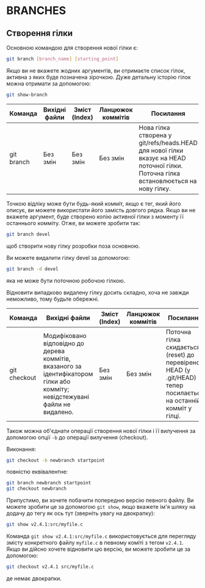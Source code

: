 # BRANCHES

## Створення гілки

Основною командою для створення нової гілки є:
```bash
git branch [branch_name] [starting_point]
```
Якщо ви не вкажете жодних аргументів, ви отримаєте список гілок,
активна з яких буде позначена зірочкою.
Дуже детальну історію гілок можна отримати за допомогою: 
```bash
git show-branch
```

|Команда|Вихідні файли|Зміст (Index)|Ланцюжок коммітів|Посилання|
|-------|-------------|-------------|-----------------|---------|
|git branch|Без змін|Без змін|Без змін|Нова гілка створена у git/refs/heads.HEAD для нової гілки вказує на HEAD поточної гілки. Поточна гілка встановлюється на нову гілку.|

Точкою відліку може бути будь-який комміт, якщо є тег, який його описує,
ви можете використати його замість довгого рядка. Якщо ви не вкажете аргумент,
буде створено копію активної гілки з моменту її останнього комміту.
Отже, ви можете зробити так:
```bash
git branch devel
```

щоб створити нову гілку розробки поза основною.

Ви можете видалити гілку devel за допомогою:
```bash
git branch -d devel
```

яка не може бути поточною робочою гілкою.

Відновити випадково видалену гілку досить складно, хоча не завжди неможливо, тому будьте обережні.

|Команда|Вихідні файли|Зміст (Index)|Ланцюжок коммітів|Посилання|
|-------|-------------|-------------|-----------------|---------|
|git checkout|Модифіковано відповідно до дерева коммітів, вказаного за ідентифікатором гілки або комміту; невідстежувані файли не видалено.|Без змін|Без змін|Поточна гілка скидається (reset) до перевіреної. HEAD (у .git/HEAD) тепер посилається на останній комміт у гілці.|

Також можна об'єднати операції створення нової гілки і її вилучення
за допомогою опції `-b` до операції вилучення (checkout).

Виконання:
```bash
git checkout -b newbranch startpoint
```

повністю еквівалентне:
```bash
git branch newbranch startpoint
git checkout newbranch
```

Припустимо, ви хочете побачити попередню версію певного файлу.
Ви можете зробити це за допомогою `git show`, якщо вкажете ім'я
шляху на додачу до тегу як ось тут (зверніть увагу на двокрапку):
```bash
git show v2.4.1:src/myfile.c
```

Команда `git show v2.4.1:src/myfile.c` використовується для перегляду змісту
конкретного файлу `myfile.c` в певному коміті з тегом `v2.4.1`.
Якщо ви дійсно хочете відновити цю версію, ви можете зробити це за допомогою:
```bash
git checkout v2.4.1 src/myfile.c
```
де немає двокрапки.